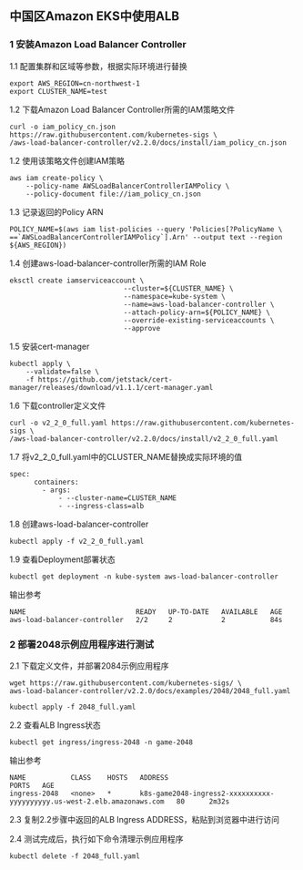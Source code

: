 ## 中国区Amazon EKS中使用ALB
### 1 安装Amazon Load Balancer Controller

1.1 配置集群和区域等参数，根据实际环境进行替换 

```
export AWS_REGION=cn-northwest-1
export CLUSTER_NAME=test
```

1.2 下载Amazon Load Balancer Controller所需的IAM策略文件

```
curl -o iam_policy_cn.json https://raw.githubusercontent.com/kubernetes-sigs \
/aws-load-balancer-controller/v2.2.0/docs/install/iam_policy_cn.json
```
1.2 使用该策略文件创建IAM策略

```
aws iam create-policy \
    --policy-name AWSLoadBalancerControllerIAMPolicy \
    --policy-document file://iam_policy_cn.json
```
1.3 记录返回的Policy ARN

```
POLICY_NAME=$(aws iam list-policies --query 'Policies[?PolicyName \
==`AWSLoadBalancerControllerIAMPolicy`].Arn' --output text --region ${AWS_REGION})
```
1.4 创建aws-load-balancer-controller所需的IAM Role

```
eksctl create iamserviceaccount \
                            --cluster=${CLUSTER_NAME} \
                            --namespace=kube-system \
                            --name=aws-load-balancer-controller \
                            --attach-policy-arn=${POLICY_NAME} \
                            --override-existing-serviceaccounts \
                            --approve          
```
1.5 安装cert-manager

```
kubectl apply \
    --validate=false \
    -f https://github.com/jetstack/cert-manager/releases/download/v1.1.1/cert-manager.yaml
```
1.6 下载controller定义文件

```
curl -o v2_2_0_full.yaml https://raw.githubusercontent.com/kubernetes-sigs \
/aws-load-balancer-controller/v2.2.0/docs/install/v2_2_0_full.yaml
```
1.7 将v2_2_0_full.yaml中的CLUSTER_NAME替换成实际环境的值

```
spec:
      containers:
        - args:
            - --cluster-name=CLUSTER_NAME
            - --ingress-class=alb
```
1.8 创建aws-load-balancer-controller

```
kubectl apply -f v2_2_0_full.yaml
```
1.9 查看Deployment部署状态

```
kubectl get deployment -n kube-system aws-load-balancer-controller
```
输出参考

```
NAME                           READY   UP-TO-DATE   AVAILABLE   AGE
aws-load-balancer-controller   2/2     2            2           84s
```

### 2 部署2048示例应用程序进行测试
2.1 下载定义文件，并部署2084示例应用程序

```
wget https://raw.githubusercontent.com/kubernetes-sigs/ \
aws-load-balancer-controller/v2.2.0/docs/examples/2048/2048_full.yaml

kubectl apply -f 2048_full.yaml
```
2.2 查看ALB Ingress状态

```
kubectl get ingress/ingress-2048 -n game-2048
```
输出参考

```
NAME           CLASS    HOSTS   ADDRESS                                                                   PORTS   AGE
ingress-2048   <none>   *       k8s-game2048-ingress2-xxxxxxxxxx-yyyyyyyyyy.us-west-2.elb.amazonaws.com   80      2m32s
```
2.3 复制2.2步骤中返回的ALB Ingress ADDRESS，粘贴到浏览器中进行访问

2.4 测试完成后，执行如下命令清理示例应用程序

```
kubectl delete -f 2048_full.yaml
```
